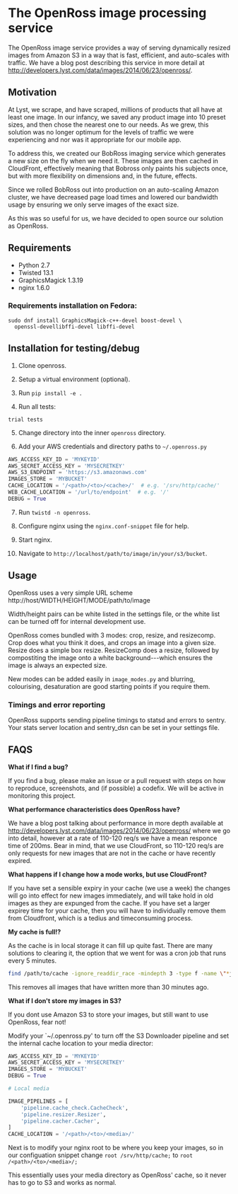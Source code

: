 # The OpenRoss image processing service

The OpenRoss image service provides a way of serving dynamically resized images from Amazon S3 in a way that is fast, efficient, and auto-scales with traffic.
We have a blog post describing this service in more detail at http://developers.lyst.com/data/images/2014/06/23/openross/.

## Motivation
At Lyst, we scrape, and have scraped, millions of products that all have at least one image.
In our infancy, we saved any product image into 10 preset sizes, and then chose the nearest one to our needs.
As we grew, this solution was no longer optimum for the levels of traffic we were experiencing and nor was it appropriate for our mobile app.

To address this, we created our BobRoss imaging service which generates a new size on the fly when we need it.
These images are then cached in CloudFront, effectively meaning that Bobross only paints his subjects once, but with more flexibility on dimensions and, in the future, effects.

Since we rolled BobRoss out into production on an auto-scaling Amazon cluster, we have decreased page load times and lowered our bandwidth usage by ensuring we only serve images of the exact size.

As this was so useful for us, we have decided to open source our solution as OpenRoss.

## Requirements

* Python 2.7
* Twisted 13.1
* GraphicsMagick 1.3.19
* nginx 1.6.0

### Requirements installation on Fedora:

```shell
sudo dnf install GraphicsMagick-c++-devel boost-devel \
  openssl-devellibffi-devel libffi-devel
```

## Installation for testing/debug

1. Clone openross.

2. Setup a virtual environment (optional).

3. Run `pip install -e .`

4. Run all tests:

  ```shell
  trial tests
  ```

5. Change directory into the inner `openross` directory.

6. Add your AWS credentials and directory paths to `~/.openross.py`

  ```python
  AWS_ACCESS_KEY_ID = 'MYKEYID'
  AWS_SECRET_ACCESS_KEY = 'MYSECRETKEY'
  AWS_S3_ENDPOINT = 'https://s3.amazonaws.com'
  IMAGES_STORE = 'MYBUCKET'
  CACHE_LOCATION = '/<path>/<to>/<cache>/'  # e.g. '/srv/http/cache/'
  WEB_CACHE_LOCATION = '/url/to/endpoint'  # e.g. '/'
  DEBUG = True
  ```

7. Run `twistd -n openross`.

8. Configure nginx using the `nginx.conf-snippet` file for help.

9. Start nginx.

10. Navigate to `http://localhost/path/to/image/in/your/s3/bucket`.

## Usage

OpenRoss uses a very simple URL scheme http://host/WIDTH/HEIGHT/MODE/path/to/image

Width/height pairs can be white listed in the settings file, or the white list can be turned off for internal development use.

OpenRoss comes bundled with 3 modes: crop, resize, and resizecomp.
Crop does what you think it does, and crops an image into a given size.
Resize does a simple box resize.
ResizeComp does a resize, followed by compostiting the image onto a white background---which ensures the image is always an expected size.

New modes can be added easily in `image_modes.py` and blurring, colourising, desaturation are good starting points if you require them.

### Timings and error reporting

OpenRoss supports sending pipeline timings to statsd and errors to sentry.
Your stats server location and sentry_dsn can be set in your settings file.

## FAQS

**What if I find a bug?**

If you find a bug, please make an issue or a pull request with steps on how to reproduce, screenshots, and (if possible) a codefix.
We will be active in monitoring this project.

**What performance characteristics does OpenRoss have?**

We have a blog post talking about performance in more depth available at http://developers.lyst.com/data/images/2014/06/23/openross/ where we go into detail, however at a rate of 110-120 req/s we have a mean responce time of 200ms.
Bear in mind, that we use CloudFront, so 110-120 req/s are only requests for new images that are not in the cache or have recently expired.

**What happens if I change how a mode works, but use CloudFront?**

If you have set a sensible expiry in your cache (we use a week) the changes will go into effect for new images immediately, and will take hold in old images as they are expunged from the cache.
If you have set a larger expirey time for your cache, then you will have to individually remove them from Cloudfront, which is a tedius and timeconsuming process.

**My cache is full!?**

As the cache is in local storage it can fill up quite fast.
There are many solutions to clearing it, the option that we went for was a cron job that runs every 5 minutes.

```bash
find /path/to/cache -ignore_readdir_race -mindepth 3 -type f -name \"*jpeg\" -mmin +30 -delete >/dev/null 2>&1
```
This removes all images that have written more than 30 minutes ago.

**What if I don't store my images in S3?**

If you dont use Amazon S3 to store your images, but still want to use OpenRoss, fear not!

Modify your `~/.openross.py' to turn off the S3 Downloader pipeline and set the internal cache location to your media director:

```python
AWS_ACCESS_KEY_ID = 'MYKEYID'
AWS_SECRET_ACCESS_KEY = 'MYSECRETKEY'
IMAGES_STORE = 'MYBUCKET'
DEBUG = True         

# Local media

IMAGE_PIPELINES = [
    'pipeline.cache_check.CacheCheck',
    'pipeline.resizer.Resizer',
    'pipeline.cacher.Cacher',
]
CACHE_LOCATION = '/<path>/<to>/<media>/'
```

Next is to modify your nginx root to be where you keep your images, so in our configuation snippet change `root /srv/http/cache;` to `root /<path>/<to>/<media>/;`

This essentially uses your media directory as OpenRoss' cache, so it never has to go to S3 and works as normal.
